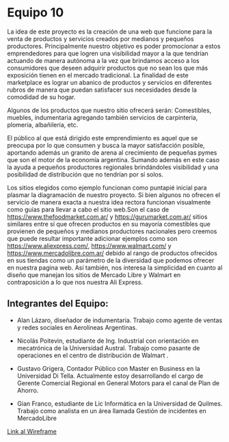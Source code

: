 # Equipo 10

La idea de este proyecto es la creación de una web que funcione para la venta de productos y servicios creados por medianos y pequeños productores. Principalmente nuestro objetivo es poder promocionar a estos emprendedores para que logren una visibilidad mayor a la que tendrían actuando de manera autónoma a la vez que brindamos acceso a los consumidores que deseen adquirir productos que no sean los que más exposición tienen en el mercado tradicional. La finalidad de este marketplace es lograr un abanico de productos y servicios en diferentes rubros de manera que puedan satisfacer sus necesidades desde la comodidad de su hogar.

Algunos de los productos que nuestro sitio ofrecerá serán: Comestibles, muebles, indumentaria agregando también servicios de carpinteria, plomeria, albañileria, etc.

El público al que está dirigido este emprendimiento es aquel que se preocupa por lo que consumen y busca la mayor satisfacción posible, aportando además un granito de arena al crecimiento de pequeñas pymes que son el motor de la economía argentina. Sumando además en este caso la ayuda a pequeños productores regionales brindándoles visibilidad y una posibilidad de distribución que no tendrían por sí solos.


Los sitios elegidos como ejemplo funcionan como puntapié inicial para plasmar la diagramación de nuestro proyecto. Si bien algunos no ofrecen el servicio de manera exacta a nuestra idea rectora funcionan visualmente como guías para llevar a cabo el sitio web.Son el caso de https://www.thefoodmarket.com.ar/ y https://gurumarket.com.ar/ sitios similares entre sí que ofrecen productos en su mayoría comestibles que provienen de pequeños y medianos productores nacionales pero creemos que puede resultar importante adicionar ejemplos como son https://www.aliexpress.com/, https://www.walmart.com/ y https://www.mercadolibre.com.ar/ debido al rango de productos ofrecidos en sus tiendas como un parámetro de la diversidad que podemos ofrecer en nuestra pagina web.
Así también, nos interesa la simplicidad en cuanto al diseño que manejan los sitios de Mercado Libre y Walmart en contraposición a lo que nos nuestra Ali Express.


## Integrantes del Equipo:

- Alan Lázaro, diseñador de indumentaria. Trabajo como agente de ventas y redes sociales en Aerolineas Argentinas.

- Nicolás Poitevin, estudiante de Ing. Industrial con orientación en mecatrónica de la Universidad Austral. Trabajo como pasante de operaciones en el centro de distribución de Walmart .

- Gustavo Grigera, Contador Público con Master en Business en la Universidad Di Tella. Actualmente estoy desarrollando el cargo de Gerente Comercial Regional en General Motors para el canal de Plan de Ahorro.

- Gian Franco, estudiante de Lic Informática en la Universidad de Quilmes. Trabajo como analista en un área llamada Gestión de incidentes en MercadoLibre

[Link al Wireframe ](http://https://drive.google.com/file/d/1UqewmMG2mznNCY373rNApzuqFRnLbdpB/view "Link al Wireframe ")